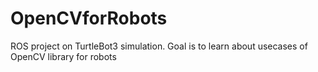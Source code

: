 # OpenCVforRobots
ROS project on TurtleBot3 simulation. Goal is to learn about usecases of OpenCV library for robots 
